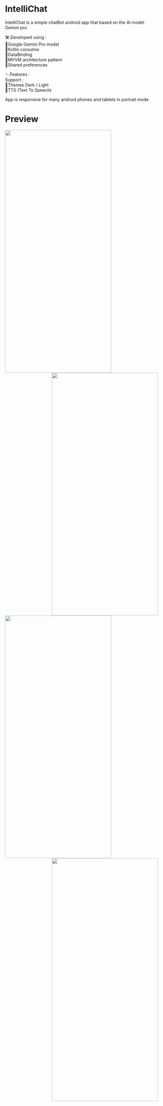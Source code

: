 # IntelliChat
IntelliChat is a simple chatBot android app that based on the AI model Gemini pro 

🛠️.Developed using :<br>
🔹Google Gemini Pro model<br>
🔹Kotlin coroutine<br>
🔹DataBinding<br>
🔹MVVM architecture pattern<br>
🔹Shared preferences<br>

✨.Features :<br>
 Support :<br>
 🔸Themes Dark / Light<br>
 🔸TTS (Text To Speech)<br>

App is responsive for many android phones and tablets in portrait mode<br>
# Preview
<div align="center">
 <img align="left" width="350px" height="800px" src="https://github.com/AhmedEl-Malky/IntelliChat/assets/130024306/66461f46-c7b0-4807-b5be-08ba139ed245"/>
 <img align="right" width="350px" height="800px" src="https://github.com/AhmedEl-Malky/IntelliChat/assets/130024306/1bf2f6a6-0891-4423-b200-497e6ed8ba91"/><br>
</div>
<div align="center">
 <img align="left" width="350px" height="800px" src="https://github.com/AhmedEl-Malky/IntelliChat/assets/130024306/f13ed355-273a-423c-ac9f-aa963ef7b905"/>
 <img align="right" width="350px" height="800px" src="https://github.com/AhmedEl-Malky/IntelliChat/assets/130024306/52bcff6b-26e1-4c0f-91bb-998244264a31"/><br>
</div>

